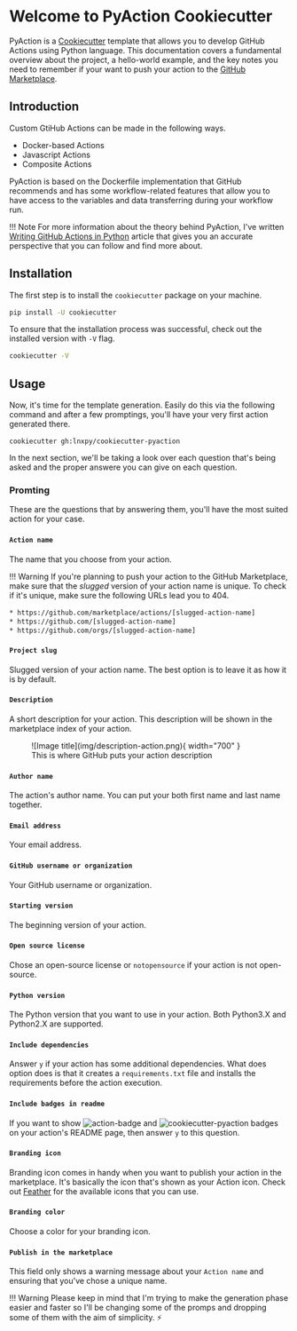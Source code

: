 # Welcome to PyAction Cookiecutter
PyAction is a [Cookiecutter](https://cookiecutter.io) template that allows you to develop GitHub Actions using Python language. This documentation covers a fundamental overview about the project, a hello-world example, and the key notes you need to remember if your want to push your action to the [GitHub Marketplace](https://github.com/marketplace).

## Introduction
Custom GtiHub Actions can be made in the following ways.

* Docker-based Actions
* Javascript Actions
* Composite Actions

PyAction is based on the Dockerfile implementation that GitHub recommends and has some workflow-related features that allow you to have access to the variables and data transferring during your workflow run.

!!! Note
    For more information about the theory behind PyAction, I've written [Writing GitHub Actions in Python](https://imsadra.me/writing-github-actions-in-python) article that gives you an accurate perspective that you can follow and find more about.

## Installation
The first step is to install the `cookiecutter` package on your machine.

```bash
pip install -U cookiecutter
```

To ensure that the installation process was successful, check out the installed version with `-V` flag.

```bash
cookiecutter -V
```

## Usage
Now, it's time for the template generation. Easily do this via the following command and after a few promptings, you'll have your very first action generated there.

```
cookiecutter gh:lnxpy/cookiecutter-pyaction
```

In the next section, we'll be taking a look over each question that's being asked and the proper answere you can give on each question.

### Promting
These are the questions that by answering them, you'll have the most suited action for your case.

#### `Action name`
The name that you choose from your action.

!!! Warning
    If you're planning to push your action to the GitHub Marketplace, make sure that the _slugged_ version of your action name is unique. To check if it's unique, make sure the following URLs lead you to 404.

    * https://github.com/marketplace/actions/[slugged-action-name]
    * https://github.com/[slugged-action-name]
    * https://github.com/orgs/[slugged-action-name]

#### `Project slug`
Slugged version of your action name. The best option is to leave it as how it is by default.

#### `Description`
A short description for your action. This description will be shown in the marketplace index of your action.

<figure markdown>
  ![Image title](img/description-action.png){ width="700" }
  <figcaption>This is where GitHub puts your action description</figcaption>
</figure>

#### `Author name`
The action's author name. You can put your both first name and last name together.

#### `Email address`
Your email address.

#### `GitHub username or organization`
Your GitHub username or organization.

#### `Starting version`
The beginning version of your action.

#### `Open source license`
Chose an open-source license or `notopensource` if your action is not open-source.

#### `Python version`
The Python version that you want to use in your action. Both Python3.X and Python2.X are supported.

#### `Include dependencies`
Answer `y` if your action has some additional dependencies. What does option does is that it creates a `requirements.txt` file and installs the requirements before the action execution.

#### `Include badges in readme`
If you want to show <img alt="action-badge" src="https://img.shields.io/badge/Your_Action-white?logo=github-actions&label=GitHub%20Action&labelColor=white&color=0064D7"> and <img alt="cookiecutter-pyaction" src="https://img.shields.io/badge/cookiecutter--pyaction-white?logo=cookiecutter&label=Made%20with&labelColor=white&color=0064D7"> badges on your action's README page, then answer `y` to this question.

#### `Branding icon`
Branding icon comes in handy when you want to publish your action in the marketplace. It's basically the icon that's shown as your Action icon. Check out [Feather](https://feathericons.com/) for the available icons that you can use.

#### `Branding color`
Choose a color for your branding icon.

#### `Publish in the marketplace`
This field only shows a warning message about your `Action name` and ensuring that you've chose a unique name.

!!! Warning
    Please keep in mind that I'm trying to make the generation phase easier and faster so I'll be changing some of the promps and dropping some of them with the aim of simplicity. :zap:
